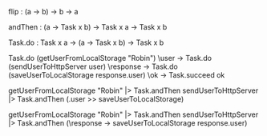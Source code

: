 

flip : (a -> b) -> b -> a

andThen : (a -> Task x b) -> Task x a -> Task x b

Task.do : Task x a -> (a -> Task x b) -> Task x b

Task.do (getUserFromLocalStorage "Robin") \user ->
    Task.do (sendUserToHttpServer user) \response ->
         Task.do (saveUserToLocalStorage response.user) \ok ->
             Task.succeed ok

getUserFromLocalStorage "Robin"
  |> Task.andThen sendUserToHttpServer
  |> Task.andThen (.user >> saveUserToLocalStorage)

getUserFromLocalStorage "Robin"
  |> Task.andThen sendUserToHttpServer
  |> Task.andThen (\response -> saveUserToLocalStorage response.user)
